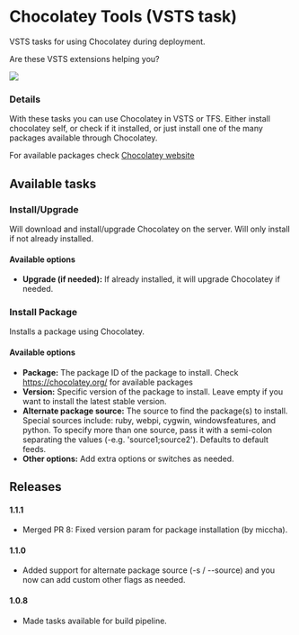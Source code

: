 # Chocolatey Tools (VSTS task)

VSTS tasks for using Chocolatey during deployment.

Are these VSTS extensions helping you? 

[![](https://www.paypalobjects.com/en_US/i/btn/btn_donate_SM.gif)](https://www.paypal.com/cgi-bin/webscr?cmd=_s-xclick&hosted_button_id=BSMTZP9VKP8QN)

### Details
With these tasks you can use Chocolatey in VSTS or TFS. Either install chocolatey self, or check if it installed, or just
install one of the many packages available through Chocolatey.

For available packages check [Chocolatey website](https://chocolatey.org/)


## Available tasks
### Install/Upgrade
Will download and install/upgrade Chocolatey on the server. Will only install if not already installed.

#### Available options
* **Upgrade (if needed):** If already installed, it will upgrade Chocolatey if needed.

### Install Package
Installs a package using Chocolatey.

#### Available options
* **Package:** The package ID of the package to install. Check https://chocolatey.org/ for available packages
* **Version:** Specific version of the package to install. Leave empty if you want to install the latest stable version.
* **Alternate package source:** The source to find the package(s) to install. Special sources include: ruby, webpi, cygwin, windowsfeatures, and python. To specify more than one source, pass it with a semi-colon separating the values (-e.g. 'source1;source2'). Defaults to default feeds.
* **Other options:** Add extra options or switches as needed.

## Releases

#### 1.1.1
- Merged PR 8: Fixed version param for package installation (by miccha). 
#### 1.1.0
- Added support for alternate package source (-s / --source) and you now can add custom other flags as needed. 
#### 1.0.8
- Made tasks available for build pipeline.
